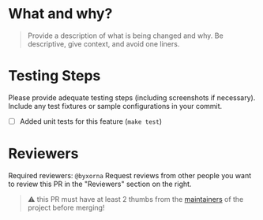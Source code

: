 # What and why?

> Provide a description of what is being changed and why.
> Be descriptive, give context, and avoid one liners.

# Testing Steps

Please provide adequate testing steps (including screenshots if necessary).
Include any test fixtures or sample configurations in your commit.

- [ ] Added unit tests for this feature (`make test`)

# Reviewers

Required reviewers: `@byxorna`
Request reviews from other people you want to review this PR in the "Reviewers" section on the right.

> :warning: this PR must have at least 2 thumbs from the [maintainers](./MAINTAINERS.md) of the project before merging!
